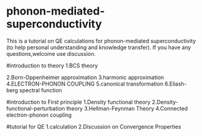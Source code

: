 # phonon-mediated-superconductivity
This is a tutorial on QE calculations for phonon-mediated superconductivity (to help personal understanding and knowledge transfer). If you have any questions,welcome use discussion.



#introduction to theory
1.BCS theory

2.Born-Oppenheimer approximation
3.harmonic approximation
4.ELECTRON-PHONON COUPLING
5.canonical transformation
6.Eliash-berg spectral function


#introduction to First principle
1.Density functional theory
2.Density-functional-perturbation theory
3.Hellman-Feynman Theory
4.Connected  electron-phonon coupling



#tutorial for QE
1.calculation
2.Discussion on Convergence Properties
